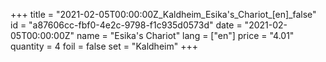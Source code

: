 +++
title = "2021-02-05T00:00:00Z_Kaldheim_Esika's_Chariot_[en]_false"
id = "a87606cc-fbf0-4e2c-9798-f1c935d0573d"
date = "2021-02-05T00:00:00Z"
name = "Esika's Chariot"
lang = ["en"]
price = "4.01"
quantity = 4
foil = false
set = "Kaldheim"
+++
